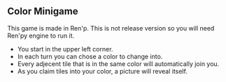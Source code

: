 ## Color Minigame

This game is made in Ren'p. This is not release version so you will need Ren'py engine to run it.

- You start in the upper left corner.
- In each turn you can chose a color to change into.
- Every adjecent tile that is in the same color will automatically join you.
- As you claim tiles into your color, a picture will reveal itself. 

